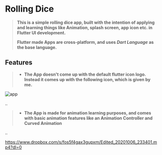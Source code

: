 # Rolling Dice
> **This is a simple rolling dice app, built with the intention of applying and learning things like Animation, splash screen, app icon etc. in Flutter UI development.**<p></p>
> **Flutter made Apps are cross-platform, and uses *Dart Language* as the base language.** 

## Features
> - **The App doesn't come up with the default flutter icon logo. Instead it comes up with the following icon, which is given by me.**

![app](https://user-images.githubusercontent.com/48630662/95249197-f87a8500-0835-11eb-96e4-4766ce1c85c5.jpg)




 
 ..
> - **The App is made for animation learning purposes, and comes with basic animation features like an Animation Controller and Curved Animation**


 

..

https://www.dropbox.com/s/fos5f4gax3gupxm/Edited_20201006_233401.mp4?dl=0
